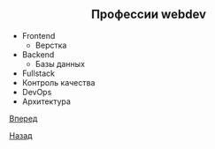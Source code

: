 ## <center>**Профессии webdev**</center>
* Frontend
    * Верстка
* Backend
    * Базы данных
* Fullstack
* Контроль качества
* DevOps
* Архитектура

[Вперед](README-3.md)

[Назад](README.md)